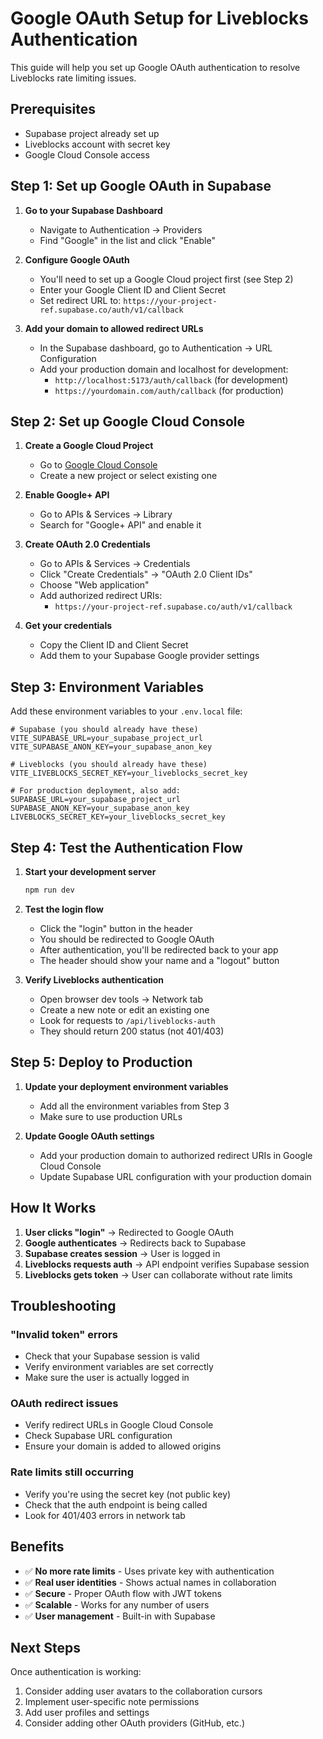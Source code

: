 # Google OAuth Setup for Liveblocks Authentication

This guide will help you set up Google OAuth authentication to resolve Liveblocks rate limiting issues.

## Prerequisites

- Supabase project already set up
- Liveblocks account with secret key
- Google Cloud Console access

## Step 1: Set up Google OAuth in Supabase

1. **Go to your Supabase Dashboard**
   - Navigate to Authentication → Providers
   - Find "Google" in the list and click "Enable"

2. **Configure Google OAuth**
   - You'll need to set up a Google Cloud project first (see Step 2)
   - Enter your Google Client ID and Client Secret
   - Set redirect URL to: `https://your-project-ref.supabase.co/auth/v1/callback`

3. **Add your domain to allowed redirect URLs**
   - In the Supabase dashboard, go to Authentication → URL Configuration
   - Add your production domain and localhost for development:
     - `http://localhost:5173/auth/callback` (for development)
     - `https://yourdomain.com/auth/callback` (for production)

## Step 2: Set up Google Cloud Console

1. **Create a Google Cloud Project**
   - Go to [Google Cloud Console](https://console.cloud.google.com/)
   - Create a new project or select existing one

2. **Enable Google+ API**
   - Go to APIs & Services → Library
   - Search for "Google+ API" and enable it

3. **Create OAuth 2.0 Credentials**
   - Go to APIs & Services → Credentials
   - Click "Create Credentials" → "OAuth 2.0 Client IDs"
   - Choose "Web application"
   - Add authorized redirect URIs:
     - `https://your-project-ref.supabase.co/auth/v1/callback`

4. **Get your credentials**
   - Copy the Client ID and Client Secret
   - Add them to your Supabase Google provider settings

## Step 3: Environment Variables

Add these environment variables to your `.env.local` file:

```env
# Supabase (you should already have these)
VITE_SUPABASE_URL=your_supabase_project_url
VITE_SUPABASE_ANON_KEY=your_supabase_anon_key

# Liveblocks (you should already have these)
VITE_LIVEBLOCKS_SECRET_KEY=your_liveblocks_secret_key

# For production deployment, also add:
SUPABASE_URL=your_supabase_project_url
SUPABASE_ANON_KEY=your_supabase_anon_key
LIVEBLOCKS_SECRET_KEY=your_liveblocks_secret_key
```

## Step 4: Test the Authentication Flow

1. **Start your development server**
   ```bash
   npm run dev
   ```

2. **Test the login flow**
   - Click the "login" button in the header
   - You should be redirected to Google OAuth
   - After authentication, you'll be redirected back to your app
   - The header should show your name and a "logout" button

3. **Verify Liveblocks authentication**
   - Open browser dev tools → Network tab
   - Create a new note or edit an existing one
   - Look for requests to `/api/liveblocks-auth`
   - They should return 200 status (not 401/403)

## Step 5: Deploy to Production

1. **Update your deployment environment variables**
   - Add all the environment variables from Step 3
   - Make sure to use production URLs

2. **Update Google OAuth settings**
   - Add your production domain to authorized redirect URIs in Google Cloud Console
   - Update Supabase URL configuration with your production domain

## How It Works

1. **User clicks "login"** → Redirected to Google OAuth
2. **Google authenticates** → Redirects back to Supabase
3. **Supabase creates session** → User is logged in
4. **Liveblocks requests auth** → API endpoint verifies Supabase session
5. **Liveblocks gets token** → User can collaborate without rate limits

## Troubleshooting

### "Invalid token" errors
- Check that your Supabase session is valid
- Verify environment variables are set correctly
- Make sure the user is actually logged in

### OAuth redirect issues
- Verify redirect URLs in Google Cloud Console
- Check Supabase URL configuration
- Ensure your domain is added to allowed origins

### Rate limits still occurring
- Verify you're using the secret key (not public key)
- Check that the auth endpoint is being called
- Look for 401/403 errors in network tab

## Benefits

- ✅ **No more rate limits** - Uses private key with authentication
- ✅ **Real user identities** - Shows actual names in collaboration
- ✅ **Secure** - Proper OAuth flow with JWT tokens
- ✅ **Scalable** - Works for any number of users
- ✅ **User management** - Built-in with Supabase

## Next Steps

Once authentication is working:
1. Consider adding user avatars to the collaboration cursors
2. Implement user-specific note permissions
3. Add user profiles and settings
4. Consider adding other OAuth providers (GitHub, etc.)
